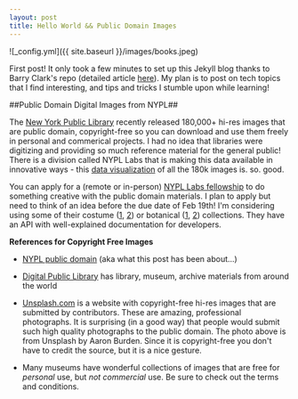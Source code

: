 ```yaml
---
layout: post
title: Hello World && Public Domain Images
---
```

![_config.yml]({{ site.baseurl }}/images/books.jpeg)

First post! It only took a few minutes to set up this Jekyll blog thanks to Barry Clark's repo (detailed article <a href="https://www.smashingmagazine.com/2014/08/build-blog-jekyll-github-pages">here</a>). My plan is to post on tech topics that I find interesting, and tips and tricks I stumble upon while learning!

##Public Domain Digital Images from NYPL##

The <a href="https://www.nypl.org">New York Public Library</a> recently released 180,000+ hi-res images that are public domain, copyright-free so you can download and use them freely in personal and commerical projects. I had no idea that libraries were digitizing and providing so much reference material for the general public! There is a division called NYPL Labs that is making this data available in innovative ways - this <a href="http://publicdomain.nypl.org/pd-visualization/">data visualization</a> of all the 180k images is. so. good.

You can apply for a (remote or in-person) <a href="http://www.nypl.org/help/about-nypl/fellowships-institutes/remix">NYPL Labs fellowship</a> to do something creative with the public domain materials. I plan to apply but need to think of an idea before the due date of Feb 19th! I'm considering using some of their costume (<a href="http://digitalcollections.nypl.org/collections/history-of-the-feminine-costume-of-the-world-from-the-year-5318-bc#/?tab=about&scroll=18">1</a>, <a href="http://digitalcollections.nypl.org/collections/imported-french-fabrics-e-meyer-co-paris-fall-1930-1931#/?tab=about">2</a>) or botanical (<a href="http://digitalcollections.nypl.org/collections/trait-des-arbres-et-arbustes-que-lon-cultive-en-france-en-pleine-terre#/?tab=about&scroll=86">1</a>, <a href="http://digitalcollections.nypl.org/collections/84fe2cd0-c6e4-012f-1676-3c075448cc4b#/?tab=about">2</a>) collections. They have an API with well-explained documentation for developers.


**References for Copyright Free Images** 

- <a href="http://www.nypl.org/research/collections/digital-collections/public-domain">NYPL public domain</a> (aka what this post has been about...)

- <a href="http://dp.la">Digital Public Library</a> has library, museum, archive materials from around the world

- <a href="https://www.unsplash.com">Unsplash.com</a> is a website with copyright-free hi-res images that are submitted by contributors. These are amazing, professional photographs. It is surprising (in a good way) that people would submit such high quality photographs to the public domain. The photo above is from Unsplash by Aaron Burden. Since it is copyright-free you don't have to credit the source, but it is a nice gesture.

- Many museums have wonderful collections of images that are free for *personal* use, but *not commercial* use. Be sure to check out the terms and conditions.





